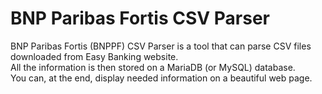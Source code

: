 # BNP Paribas Fortis CSV Parser

BNP Paribas Fortis (BNPPF) CSV Parser is a tool that can parse CSV files downloaded from Easy Banking website.  
All the information is then stored on a MariaDB (or MySQL) database.  
You can, at the end, display needed information on a beautiful web page.
